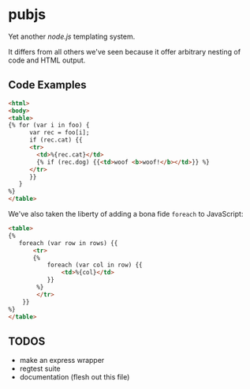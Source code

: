 pubjs
=====
Yet another *node.js* templating system.

It differs from all others we've seen because it offer arbitrary nesting
of code and HTML output.  

Code Examples
-------------

```html
<html>
<body>
<table>
{% for (var i in foo) {
      var rec = foo[i];
      if (rec.cat) {{
      <tr>
        <td>%{rec.cat}</td>
        {% if (rec.dog) {{<td>woof <b>woof!</b></td>}} %}
      </tr>
      }}
   }
%}
</table>
```

We've also taken the liberty of adding a bona fide `foreach` to JavaScript:

```html
<table>
{% 
   foreach (var row in rows) {{
       <tr>
       {% 
           foreach (var col in row) {{
               <td>%{col}</td>
           }} 
        %}
        </tr>
    }}
%}
</table>
```
   

TODOS
-----
* make an express wrapper
* regtest suite
* documentation (flesh out this file)
